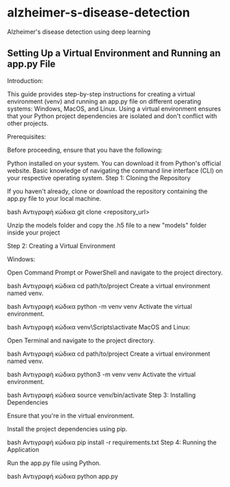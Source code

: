 # alzheimer-s-disease-detection
Alzheimer's disease detection using deep learning

## Setting Up a Virtual Environment and Running an app.py File

Introduction:

This guide provides step-by-step instructions for creating a virtual environment (venv) and running an app.py file on different operating systems: Windows, MacOS, and Linux. Using a virtual environment ensures that your Python project dependencies are isolated and don't conflict with other projects.

Prerequisites:

Before proceeding, ensure that you have the following:

Python installed on your system. You can download it from Python's official website.
Basic knowledge of navigating the command line interface (CLI) on your respective operating system.
Step 1: Cloning the Repository

If you haven't already, clone or download the repository containing the app.py file to your local machine.

bash
Αντιγραφή κώδικα
git clone <repository_url>

Unzip the models folder and copy the .h5 file to a new "models" folder inside your project

Step 2: Creating a Virtual Environment

Windows:

Open Command Prompt or PowerShell and navigate to the project directory.

bash
Αντιγραφή κώδικα
cd path/to/project
Create a virtual environment named venv.

bash
Αντιγραφή κώδικα
python -m venv venv
Activate the virtual environment.

bash
Αντιγραφή κώδικα
venv\Scripts\activate
MacOS and Linux:

Open Terminal and navigate to the project directory.

bash
Αντιγραφή κώδικα
cd path/to/project
Create a virtual environment named venv.

bash
Αντιγραφή κώδικα
python3 -m venv venv
Activate the virtual environment.

bash
Αντιγραφή κώδικα
source venv/bin/activate
Step 3: Installing Dependencies

Ensure that you're in the virtual environment.

Install the project dependencies using pip.

bash
Αντιγραφή κώδικα
pip install -r requirements.txt
Step 4: Running the Application

Run the app.py file using Python.

bash
Αντιγραφή κώδικα
python app.py
